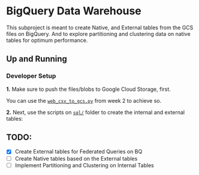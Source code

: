 # BigQuery Data Warehouse

This subproject is meant to create Native, and External tables from the GCS files on BigQuery.
And to explore partitioning and clustering data on native tables for optimum performance.

## Up and Running

### Developer Setup

**1.** Make sure to push the files/blobs to Google Cloud Storage, first.

You can use the [`web_csv_to_gcs.py`](https://github.com/iobruno/data-engineering-zoomcamp/tree/master/week_2_workflow_orchestration/prefect/flows) from week 2 to achieve so.

**2.** Next, use the scripts on [`sql/`](https://github.com/iobruno/data-engineering-zoomcamp/tree/master/week_3_data_warehouse/sql) folder to create the internal and external tables:

## TODO:
- [x] Create External tables for Federated Queries on BQ
- [ ] Create Native tables based on the External tables
- [ ] Implement Partitioning and Clustering on Internal Tables
